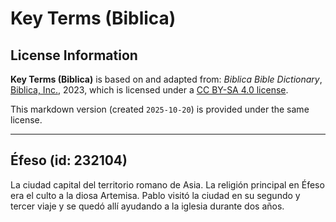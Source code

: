 # Key Terms (Biblica)

## License Information

**Key Terms (Biblica)** is based on and adapted from: _Biblica Bible Dictionary_, [Biblica, Inc.](https://www.biblica.com/), 2023, which is licensed under a [CC BY-SA 4.0 license](https://creativecommons.org/licenses/by-sa/4.0/legalcode.en).

This markdown version (created `2025-10-20`) is provided under the same license.



--------------------------------

## Éfeso (id: 232104)

La ciudad capital del territorio romano de Asia. La religión principal en Éfeso era el culto a la diosa Artemisa. Pablo visitó la ciudad en su segundo y tercer viaje y se quedó allí ayudando a la iglesia durante dos años.


